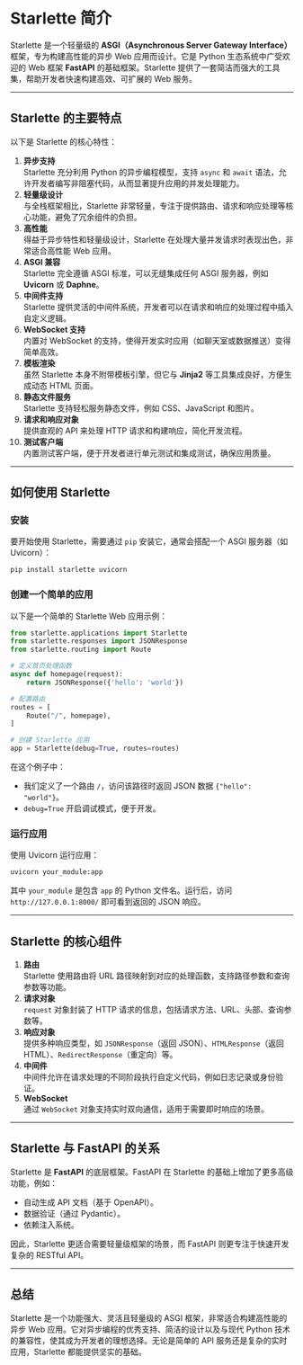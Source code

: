 # Starlette 简介
Starlette 是一个轻量级的 **ASGI（Asynchronous Server Gateway Interface）** 框架，专为构建高性能的异步 Web 应用而设计。它是 Python 生态系统中广受欢迎的 Web 框架 **FastAPI** 的基础框架。Starlette 提供了一套简洁而强大的工具集，帮助开发者快速构建高效、可扩展的 Web 服务。

---

## Starlette 的主要特点
以下是 Starlette 的核心特性：

1. **异步支持**  
Starlette 充分利用 Python 的异步编程模型，支持 `async` 和 `await` 语法，允许开发者编写非阻塞代码，从而显著提升应用的并发处理能力。
2. **轻量级设计**  
与全栈框架相比，Starlette 非常轻量，专注于提供路由、请求和响应处理等核心功能，避免了冗余组件的负担。
3. **高性能**  
得益于异步特性和轻量级设计，Starlette 在处理大量并发请求时表现出色，非常适合高性能 Web 应用。
4. **ASGI 兼容**  
Starlette 完全遵循 ASGI 标准，可以无缝集成任何 ASGI 服务器，例如 **Uvicorn** 或 **Daphne**。
5. **中间件支持**  
Starlette 提供灵活的中间件系统，开发者可以在请求和响应的处理过程中插入自定义逻辑。
6. **WebSocket 支持**  
内置对 WebSocket 的支持，使得开发实时应用（如聊天室或数据推送）变得简单高效。
7. **模板渲染**  
虽然 Starlette 本身不附带模板引擎，但它与 **Jinja2** 等工具集成良好，方便生成动态 HTML 页面。
8. **静态文件服务**  
Starlette 支持轻松服务静态文件，例如 CSS、JavaScript 和图片。
9. **请求和响应对象**  
提供直观的 API 来处理 HTTP 请求和构建响应，简化开发流程。
10. **测试客户端**  
内置测试客户端，便于开发者进行单元测试和集成测试，确保应用质量。

---

## 如何使用 Starlette
### 安装
要开始使用 Starlette，需要通过 `pip` 安装它，通常会搭配一个 ASGI 服务器（如 Uvicorn）：

```bash
pip install starlette uvicorn
```

### 创建一个简单的应用
以下是一个简单的 Starlette Web 应用示例：

```python
from starlette.applications import Starlette
from starlette.responses import JSONResponse
from starlette.routing import Route

# 定义首页处理函数
async def homepage(request):
    return JSONResponse({'hello': 'world'})

# 配置路由
routes = [
    Route("/", homepage),
]

# 创建 Starlette 应用
app = Starlette(debug=True, routes=routes)
```

在这个例子中：

+ 我们定义了一个路由 `/`，访问该路径时返回 JSON 数据 `{"hello": "world"}`。
+ `debug=True` 开启调试模式，便于开发。

### 运行应用
使用 Uvicorn 运行应用：

```bash
uvicorn your_module:app
```

其中 `your_module` 是包含 `app` 的 Python 文件名。运行后，访问 `http://127.0.0.1:8000/` 即可看到返回的 JSON 响应。

---

## Starlette 的核心组件
1. **路由**  
Starlette 使用路由将 URL 路径映射到对应的处理函数，支持路径参数和查询参数等功能。
2. **请求对象**  
`request` 对象封装了 HTTP 请求的信息，包括请求方法、URL、头部、查询参数等。
3. **响应对象**  
提供多种响应类型，如 `JSONResponse`（返回 JSON）、`HTMLResponse`（返回 HTML）、`RedirectResponse`（重定向）等。
4. **中间件**  
中间件允许在请求处理的不同阶段执行自定义代码，例如日志记录或身份验证。
5. **WebSocket**  
通过 `WebSocket` 对象支持实时双向通信，适用于需要即时响应的场景。

---

## Starlette 与 FastAPI 的关系
Starlette 是 **FastAPI** 的底层框架。FastAPI 在 Starlette 的基础上增加了更多高级功能，例如：

+ 自动生成 API 文档（基于 OpenAPI）。
+ 数据验证（通过 Pydantic）。
+ 依赖注入系统。

因此，Starlette 更适合需要轻量级框架的场景，而 FastAPI 则更专注于快速开发复杂的 RESTful API。

---

## 总结
Starlette 是一个功能强大、灵活且轻量级的 ASGI 框架，非常适合构建高性能的异步 Web 应用。它对异步编程的优秀支持、简洁的设计以及与现代 Python 技术的兼容性，使其成为开发者的理想选择。无论是简单的 API 服务还是复杂的实时应用，Starlette 都能提供坚实的基础。





